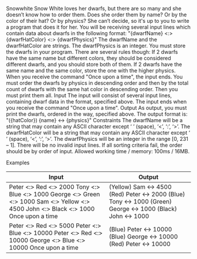 Snowwhite
Snow White loves her dwarfs, but there are so many and she doesn’t know how to order them. Does she order them by name? Or by the color of their hat? Or by physics? She can’t decide, so it's up to you to write a program that does it for her.
You will be receiving several input lines which contain data about dwarfs in the following format:
"{dwarfName} <:> {dwarfHatColor} <:> {dwarfPhysics}"
The dwarfName and the dwarfHatColor are strings. The dwarfPhysics is an integer.
You must store the dwarfs in your program. There are several rules though:
If 2 dwarfs have the same name but different colors, they should be considered different dwarfs, and you should store both of them.
If 2 dwarfs have the same name and the same color, store the one with the higher physics.
When you receive the command "Once upon a time", the input ends. You must order the dwarfs by physics in descending order and then by the total count of dwarfs with the same hat color in descending order. Then you must print them all. 
Input
The input will consist of several input lines, containing dwarf data in the format, specified above.
The input ends when you receive the command "Once upon a time". 
Output
As output, you must print the dwarfs, ordered in the way, specified above.
The output format is: "({hatColor}) {name} <-> {physics}"
Constraints
The dwarfName will be a string that may contain any ASCII character except ‘ ’ (space), ‘<’, ‘:’, ‘>’.
The dwarfHatColor will be a string that may contain any ASCII character except ‘ ’ (space), ‘<’, ‘:’, ‘>’.
The dwarfPhysics will be an integer in the range [0, 231 – 1].
There will be no invalid input lines.
If all sorting criteria fail, the order should be by order of input.
Allowed working time / memory: 100ms / 16MB.

Examples

| Input                                                                                                                                    | Output                                                                                                        |
|------------------------------------------------------------------------------------------------------------------------------------------|---------------------------------------------------------------------------------------------------------------|
| Peter <:> Red <:> 2000 Tony <:> Blue <:> 1000 George <:> Green <:> 1000 Sam <:> Yellow <:> 4500 John <:> Black <:> 1000 Once upon a time | (Yellow) Sam <-> 4500 (Red) Peter <-> 2000 (Blue) Tony <-> 1000 (Green) George <-> 1000 (Black) John <-> 1000 |
| Peter <:> Red <:> 5000 Peter <:> Blue <:> 10000 Peter <:> Red <:> 10000 George <:> Blue <:> 10000 Once upon a time                       | (Blue) Peter <-> 10000 (Blue) George <-> 10000 (Red) Peter <-> 10000                                          |